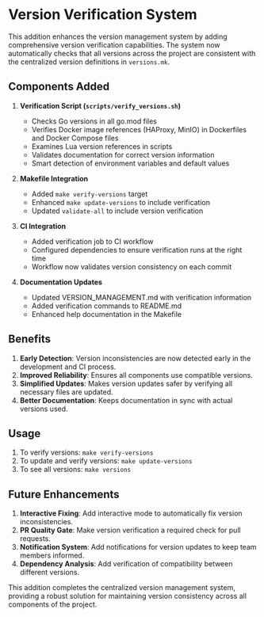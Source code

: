 # Version Verification System

This addition enhances the version management system by adding comprehensive version verification capabilities. The system now automatically checks that all versions across the project are consistent with the centralized version definitions in `versions.mk`.

## Components Added

1. **Verification Script (`scripts/verify_versions.sh`)**
   - Checks Go versions in all go.mod files
   - Verifies Docker image references (HAProxy, MinIO) in Dockerfiles and Docker Compose files
   - Examines Lua version references in scripts
   - Validates documentation for correct version information
   - Smart detection of environment variables and default values

2. **Makefile Integration**
   - Added `make verify-versions` target
   - Enhanced `make update-versions` to include verification
   - Updated `validate-all` to include version verification

3. **CI Integration**
   - Added verification job to CI workflow
   - Configured dependencies to ensure verification runs at the right time
   - Workflow now validates version consistency on each commit

4. **Documentation Updates**
   - Updated VERSION_MANAGEMENT.md with verification information
   - Added verification commands to README.md
   - Enhanced help documentation in the Makefile

## Benefits

1. **Early Detection**: Version inconsistencies are now detected early in the development and CI process.
2. **Improved Reliability**: Ensures all components use compatible versions.
3. **Simplified Updates**: Makes version updates safer by verifying all necessary files are updated.
4. **Better Documentation**: Keeps documentation in sync with actual versions used.

## Usage

1. To verify versions: `make verify-versions`
2. To update and verify versions: `make update-versions`
3. To see all versions: `make versions`

## Future Enhancements

1. **Interactive Fixing**: Add interactive mode to automatically fix version inconsistencies.
2. **PR Quality Gate**: Make version verification a required check for pull requests.
3. **Notification System**: Add notifications for version updates to keep team members informed.
4. **Dependency Analysis**: Add verification of compatibility between different versions.

This addition completes the centralized version management system, providing a robust solution for maintaining version consistency across all components of the project.
